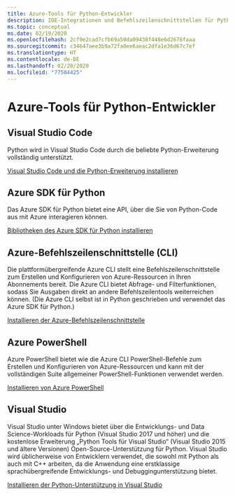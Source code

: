 ```yaml
---
title: Azure-Tools für Python-Entwickler
description: IDE-Integrationen und Befehlszeilenschnittstellen für Python-Entwickler, die in Azure arbeiten.
ms.topic: conceptual
ms.date: 02/19/2020
ms.openlocfilehash: 2cf9e2cad7cfb69a50da09438f448e6d2676faaa
ms.sourcegitcommit: c34647aee3b9a72fa0ee6aeac2dfa1e36d67c7ef
ms.translationtype: HT
ms.contentlocale: de-DE
ms.lasthandoff: 02/20/2020
ms.locfileid: "77504425"
---
```

# <a name="azure-tools-for-python-developers"></a>Azure-Tools für Python-Entwickler

## <a name="visual-studio-code"></a>Visual Studio Code

Python wird in Visual Studio Code durch die beliebte Python-Erweiterung vollständig unterstützt.

[Visual Studio Code und die Python-Erweiterung installieren](https://code.visualstudio.com/docs/languages/python)

## <a name="azure-sdk-for-python"></a>Azure SDK für Python

Das Azure SDK für Python bietet eine API, über die Sie von Python-Code aus mit Azure interagieren können.

[Bibliotheken des Azure SDK für Python installieren](python-sdk-azure-install.md)

## <a name="azure-command-line-interface-cli"></a>Azure-Befehlszeilenschnittstelle (CLI)

Die plattformübergreifende Azure CLI stellt eine Befehlszeilenschnittstelle zum Erstellen und Konfigurieren von Azure-Ressourcen in Ihren Abonnements bereit. Die Azure CLI bietet Abfrage- und Filterfunktionen, sodass Sie Ausgaben direkt an andere Befehlszeilentools weiterreichen können. (Die Azure CLI selbst ist in Python geschrieben und verwendet das Azure SDK für Python.)

[Installieren der Azure-Befehlszeilenschnittstelle](/cli/azure/install-azure-cli)

## <a name="azure-powershell"></a>Azure PowerShell

Azure PowerShell bietet wie die Azure CLI PowerShell-Befehle zum Erstellen und Konfigurieren von Azure-Ressourcen und kann mit der vollständigen Suite allgemeiner PowerShell-Funktionen verwendet werden.

[Installieren von Azure PowerShell](/powershell/azure/install-az-ps)

## <a name="visual-studio"></a>Visual Studio

Visual Studio unter Windows bietet über die Entwicklungs- und Data Science-Workloads für Python (Visual Studio 2017 und höher) und die kostenlose Erweiterung „Python Tools für Visual Studio“ (Visual Studio 2015 und ältere Versionen) Open-Source-Unterstützung für Python. Visual Studio wird üblicherweise von Entwicklern verwendet, die sowohl mit Python als auch mit C++ arbeiten, da die Anwendung eine erstklassige sprachübergreifende Entwicklungs- und Debuggingunterstützung bietet.

[Installieren der Python-Unterstützung in Visual Studio](https://docs.microsoft.com/visualstudio/python/installation)

